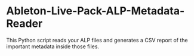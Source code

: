 # Ableton-Live-Pack-ALP-Metadata-Reader
This Python script reads your ALP files and generates a CSV report of the important metadata inside those files.
